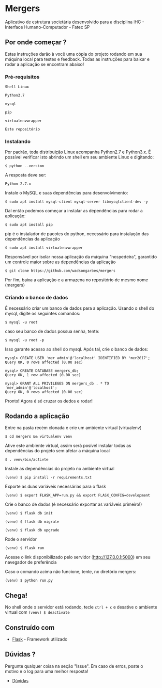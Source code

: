 # Mergers

Aplicativo de estrutura societária desenvolvido para a disciplina IHC - Interface Humano-Computador - Fatec SP

## Por onde começar ?

Estas instruções darão à você uma cópia do projeto rodando em sua máquina local para testes e feedback. Todas as instruções para baixar e rodar a aplicação se encontram abaixo!
### Pré-requisitos

```
Shell Linux 
```
```
Python2.7
```
```
mysql
```
```
pip
```
```
virtualenvwrapper
```
```
Este repositório
```

### Instalando

Por padrão, toda distribuição Linux acompanha Python2.7 e Python3.x. É possível verificar isto abrindo um shell em seu ambiente Linux e digitando:

```
$ python --version
```

A resposta deve ser:

```
Python 2.7.x
```

Instale o MySQL e suas dependências para desenvolvimento:

```
$ sudo apt install mysql-client mysql-server libmysqlclient-dev -y
```

Daí então podemos começar a instalar as dependências para rodar a aplicação:

```
$ sudo apt install pip
```

pip é o instalador de pacotes do python, necessário para instalação das dependências da aplicação

```
$ sudo apt install virtualenvwrapper
```

Responsável por isolar nossa aplicação da máquina "hospedeira", garantido um controle maior sobre as dependências da aplicação

```
$ git clone https://github.com/wadsongarbes/mergers
```

Por fim, baixa a aplicação e a armazena no repositório de mesmo nome (mergers)

### Criando o banco de dados

É necessário criar um banco de dados para a aplicação. Usando o shell do mysql, digite os seguintes comandos:

```
$ mysql -u root
```

caso seu banco de dados possua senha, tente:

```
$ mysql -u root -p
```

Isso garante acesso ao shell do mysql. Após tal, crie o banco de dados:

```
mysql> CREATE USER 'mer_admin'@'localhost' IDENTIFIED BY 'mer2017';
Query OK, 0 rows affected (0.00 sec)
```
```
mysql> CREATE DATABASE mergers_db;
Query OK, 1 row affected (0.00 sec)
```
```
mysql> GRANT ALL PRIVILEGES ON mergers_db . * TO 'mer_admin'@'localhost';
Query OK, 0 rows affected (0.00 sec)
```

Pronto! Agora é só cruzar os dedos e rodar!

## Rodando a aplicação

Entre na pasta recém clonada e crie um ambiente virtual (virtualenv)

```
$ cd mergers && virtualenv venv
```

Ative este ambiente virtual, assim será posível instalar todas as dependências do projeto sem afetar a máquina local

```
$ . venv/bin/activte
```

Instale as dependências do projeto no ambiente virtual

```
(venv) $ pip install -r requirements.txt
```

Exporte as duas variáveis necessárias para o flask

```
(venv) $ export FLASK_APP=run.py && export FLASK_CONFIG=development
```

Crie o banco de dados (é necessário exportar as variáveis primeiro!)

```
(venv) $ flask db init
```


```
(venv) $ flask db migrate
```


```
(venv) $ flask db upgrade
```

Rode o servidor

```
(venv) $ flask run
```

Acesse o link disponibilizado pelo servidor (http://127.0.0.1:5000) em seu navegador de preferência

Caso o comando acima não funcione, tente, no diretório mergers:

```
(venv) $ python run.py
```

## Chega!

No shell onde o servidor está rodando, tecle `ctrl + c` e desative o ambiente virtual com `(venv) $ deactivate`

## Construído com

* [Flask](http://www.http://flask.pocoo.org/) - Framework utilizado

## Dúvidas ?

Pergunte qualquer coisa na seção "Issue". Em caso de erros, poste o motivo e o log para uma melhor resposta!

* [Dúvidas](https://github.com/WadsonGarbes/mergers/issues)
